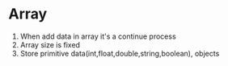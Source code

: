 # Array

1. When add data in array it's a continue process
2. Array size is fixed
3. Store primitive data(int,float,double,string,boolean), objects